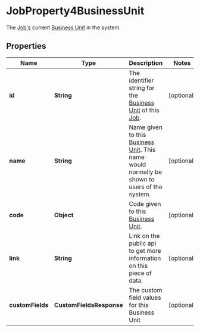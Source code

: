 

# JobProperty4BusinessUnit

The [Job's](https://developers.intellihr.io/docs/v1/) current [Business Unit](https://developers.intellihr.io/docs/v1/) in the system.

## Properties

| Name | Type | Description | Notes |
|------------ | ------------- | ------------- | -------------|
|**id** | **String** | The identifier string for the [Business Unit](https://developers.intellihr.io/docs/v1/) of this [Job](https://developers.intellihr.io/docs/v1/). |  [optional] |
|**name** | **String** | Name given to this [Business Unit](https://developers.intellihr.io/docs/v1/). This name would normally be shown to users of the system. |  [optional] |
|**code** | **Object** | Code given to this [Business Unit](https://developers.intellihr.io/docs/v1/). |  [optional] |
|**link** | **String** | Link on the public api to get more information on this piece of data. |  [optional] |
|**customFields** | **CustomFieldsResponse** | The custom field values for this Business Unit |  [optional] |



